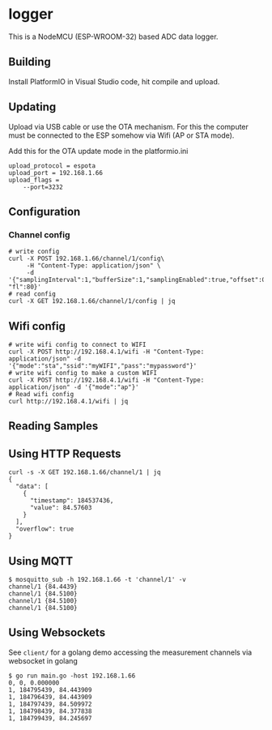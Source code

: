 # logger

This is a NodeMCU (ESP-WROOM-32) based ADC data logger.

## Building

Install PlatformIO in Visual Studio code, hit compile and upload. 

## Updating

Upload via USB cable or use the OTA mechanism. For this the computer must be connected to the ESP somehow via Wifi (AP or STA mode).

Add this for the OTA update mode in the platformio.ini

```
upload_protocol = espota
upload_port = 192.168.1.66
upload_flags =
    --port=3232
```

## Configuration

### Channel config

```
# write config
curl -X POST 192.168.1.66/channel/1/config\
     -H "Content-Type: application/json" \
     -d '{"samplingInterval":1,"bufferSize":1,"samplingEnabled":true,"offset":0.194,"factor":82.0,"divisor":1.0, "fl":80}'
# read config
curl -X GET 192.168.1.66/channel/1/config | jq
```

## Wifi config

```
# write wifi config to connect to WIFI
curl -X POST http://192.168.4.1/wifi -H "Content-Type: application/json" -d '{"mode":"sta","ssid":"myWIFI","pass":"mypassword"}'
# write wifi config to make a custom WIFI
curl -X POST http://192.168.4.1/wifi -H "Content-Type: application/json" -d '{"mode":"ap"}'
# Read wifi config
curl http://192.168.4.1/wifi | jq
```

## Reading Samples

## Using HTTP Requests

```
curl -s -X GET 192.168.1.66/channel/1 | jq
{
  "data": [
    {
      "timestamp": 184537436,
      "value": 84.57603
    }
  ],
  "overflow": true
}
```

## Using MQTT

```
$ mosquitto_sub -h 192.168.1.66 -t 'channel/1' -v
channel/1 {84.4439}
channel/1 {84.5100}
channel/1 {84.5100}
channel/1 {84.5100}
```

## Using Websockets

See `client/` for a golang demo accessing the measurement channels via websocket in golang

```
$ go run main.go -host 192.168.1.66
0, 0, 0.000000
1, 184795439, 84.443909
1, 184796439, 84.443909
1, 184797439, 84.509972
1, 184798439, 84.377838
1, 184799439, 84.245697
```
